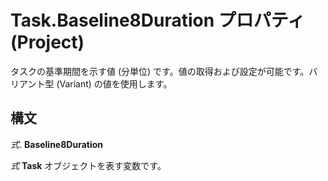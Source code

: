
# Task.Baseline8Duration プロパティ (Project)

タスクの基準期間を示す値 (分単位) です。値の取得および設定が可能です。バリアント型 (Variant) の値を使用します。


## 構文

 _式_. **Baseline8Duration**

 _式_ **Task** オブジェクトを表す変数です。

